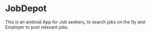 # JobDepot
This is an android App for Job seekers, to search jobs on the fly and Employer to post relevant jobs.
